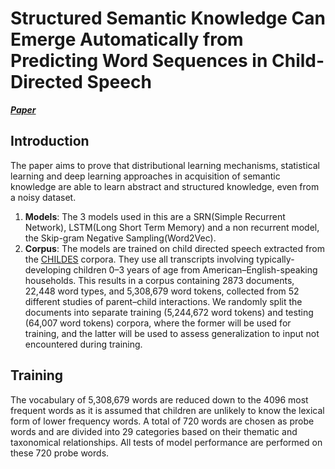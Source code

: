 # Structured Semantic Knowledge Can Emerge Automatically from Predicting Word Sequences in Child-Directed Speech

***[Paper](https://doi.org/10.3389/fpsyg.2018.00133)***

## Introduction
The paper aims to prove that distributional learning mechanisms, statistical learning and deep learning approaches in acquisition of semantic knowledge are able to learn abstract and structured knowledge, even from a noisy dataset. 
1. **Models**: The 3 models used in this are a SRN(Simple Recurrent Network), LSTM(Long Short Term Memory) and a non recurrent model, the Skip-gram Negative Sampling(Word2Vec). 
2. **Corpus**: The models are trained on child directed speech extracted from the [CHILDES](https://childes.talkbank.org/) corpora. They use all transcripts involving typically-developing children 0–3 years of age from American–English-speaking households. This results in a corpus containing 2873 documents, 22,448 word types, and 5,308,679 word tokens, collected from 52 different studies of parent–child interactions. We randomly split the documents into separate training (5,244,672 word tokens) and testing (64,007 word tokens) corpora, where the former will be used for training, and the latter will be used to assess generalization to input not encountered during training. 

## Training
The vocabulary of 5,308,679 words are reduced down to the 4096 most frequent words as it is assumed that children are unlikely to know the lexical form of lower frequency words. A total of 720 words are chosen as probe words and are divided into 29 categories based on their thematic and taxonomical relationships. All tests of model performance are performed on these 720 probe words.
